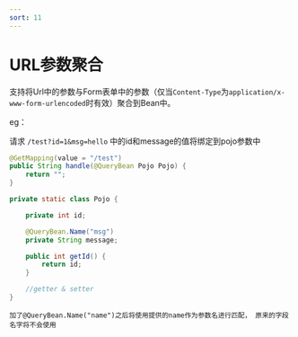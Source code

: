 ```yaml
---
sort: 11
---
```


# URL参数聚合

支持将Url中的参数与Form表单中的参数（仅当`Content-Type`为`application/x-www-form-urlencoded`时有效）聚合到Bean中。

eg：

请求 `/test?id=1&msg=hello` 中的id和message的值将绑定到pojo参数中

```java
@GetMapping(value = "/test")
public String handle(@QueryBean Pojo Pojo) {
    return "";
}

private static class Pojo {

    private int id;

    @QueryBean.Name("msg")
    private String message;

    public int getId() {
        return id;
    }

    //getter & setter
}
```

```note
加了@QueryBean.Name("name")之后将使用提供的name作为参数名进行匹配， 原来的字段名字将不会使用
```